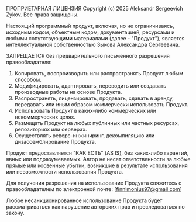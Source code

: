 ПРОПРИЕТАРНАЯ ЛИЦЕНЗИЯ
Copyright (c) 2025 Aleksandr Sergeevich Zykov. Все права защищены.

Настоящий программный продукт, включая, но не ограничиваясь, исходным кодом,
объектным кодом, документацией, ресурсами и любыми сопутствующими материалами
(далее - "Продукт"), является интеллектуальной собственностью Зыкова Александра Сергеевича.

ЗАПРЕЩАЕТСЯ без предварительного письменного разрешения правообладателя:

1. Копировать, воспроизводить или распространять Продукт любым способом.
2. Модифицировать, адаптировать, переводить или создавать производные работы на основе Продукта.
3. Распространять, лицензировать, продавать, сдавать в аренду, передавать или иным образом коммерчески использовать Продукт.
4. Использовать Продукт в каких-либо коммерческих или некоммерческих целях.
5. Размещать Продукт на любых публичных или частных ресурсах, репозиториях или серверах.
6. Осуществлять реверс-инжиниринг, декомпиляцию или дизассемблирование Продукта.

Продукт предоставляется "КАК ЕСТЬ" (AS IS), без каких-либо гарантий, явных или подразумеваемых.
Автор не несет ответственности за любые прямые или косвенные убытки, возникшие в результате
использования или невозможности использования Продукта.

Для получения разрешения на использование Продукта свяжитесь с правообладателем
по электронной почте: [finnimonius97@gmail.com]

Любое несанкционированное использование Продукта будет рассматриваться как нарушение
авторских прав и преследоваться по закону.